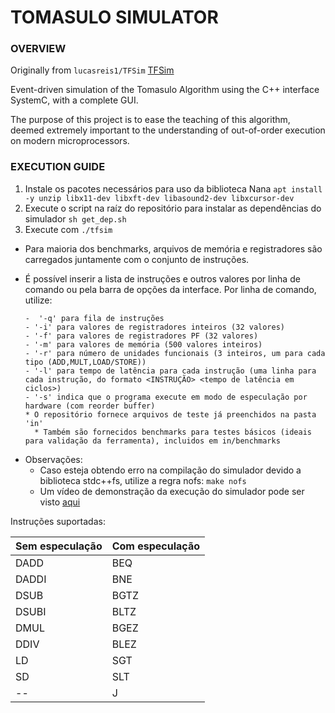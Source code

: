 # TOMASULO SIMULATOR

### **OVERVIEW**

Originally from `lucasreis1/TFSim` [TFSim](https://github.com/lucasreis1/TFSim)

Event-driven simulation of the Tomasulo Algorithm using the C++ interface SystemC, with a complete GUI.

The purpose of this project is to ease the teaching of this algorithm, deemed extremely important to the understanding of out-of-order execution on modern microprocessors.

### **EXECUTION GUIDE**

1. Instale os pacotes necessários para uso da biblioteca Nana
   `apt install -y unzip libx11-dev libxft-dev libasound2-dev libxcursor-dev`
2. Execute o script na raíz do repositório para instalar as dependências do simulador
   `sh get_dep.sh`
3. Execute com `./tfsim`

- Para maioria dos benchmarks, arquivos de memória e registradores são carregados juntamente com o conjunto de instruções.
- É possível inserir a lista de instruções e outros valores por linha de comando ou pela barra de opções da interface. Por linha de comando, utilize:

      -  '-q' para fila de instruções
      - '-i' para valores de registradores inteiros (32 valores)
      - '-f' para valores de registradores PF (32 valores)
      - '-m' para valores de memória (500 valores inteiros)
      - '-r' para número de unidades funcionais (3 inteiros, um para cada tipo (ADD,MULT,LOAD/STORE))
      - '-l' para tempo de latência para cada instrução (uma linha para cada instrução, do formato <INSTRUÇÃO> <tempo de latência em ciclos>)
      - '-s' indica que o programa execute em modo de especulação por hardware (com reorder buffer)
      * O repositório fornece arquivos de teste já preenchidos na pasta 'in'
        * Também são fornecidos benchmarks para testes básicos (ideais para validação da ferramenta), incluidos em in/benchmarks

* Observações:
  - Caso esteja obtendo erro na compilação do simulador devido a biblioteca stdc++fs, utilize a regra nofs:
    `make nofs`
  - Um vídeo de demonstração da execução do simulador pode ser visto [aqui](https://youtu.be/hleCH6yndPY)

Instruções suportadas:

| Sem especulação | Com especulação |
| --------------- | --------------- |
| DADD            | BEQ             |
| DADDI           | BNE             |
| DSUB            | BGTZ            |
| DSUBI           | BLTZ            |
| DMUL            | BGEZ            |
| DDIV            | BLEZ            |
| LD              | SGT             |
| SD              | SLT             |
| --              | J               |
